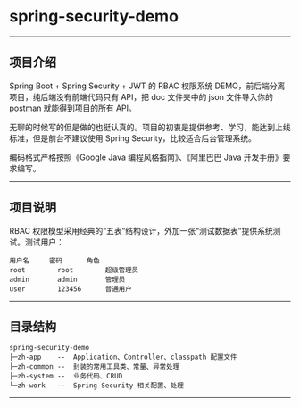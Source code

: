 # spring-security-demo

------

## 项目介绍

Spring Boot + Spring Security + JWT 的 RBAC 权限系统 DEMO，前后端分离项目，纯后端没有前端代码只有 API，把 doc 文件夹中的 json 文件导入你的 postman 就能得到项目的所有 API。

无聊的时候写的但是做的也挺认真的。项目的初衷是提供参考、学习，能达到上线标准，但是前台不建议使用 Spring Security，比较适合后台管理系统。

编码格式严格按照《Google Java 编程风格指南》、《阿里巴巴 Java 开发手册》要求编写。

------

## 项目说明

RBAC 权限模型采用经典的“五表”结构设计，外加一张“测试数据表”提供系统测试。测试用户：

```shell
用户名		密码		角色
root		root		超级管理员
admin		admin		管理员
user		123456		普通用户
```

------

## 目录结构

```shell
spring-security-demo
├─zh-app	--	Application、Controller、classpath 配置文件
├─zh-common	--	封装的常用工具类、常量、异常处理
├─zh-system	--	业务代码、CRUD
└─zh-work	--	Spring Security 相关配置、处理
```

------

